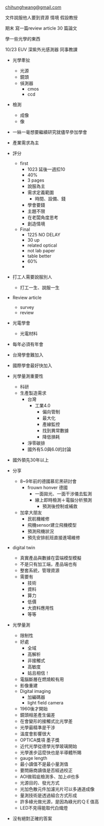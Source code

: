 chihunghwang@gmail.com


文件說服他人要到資源
情境
假設教授

期末
寫一篇review article
30 篇論文

學一些光學的東西

10/23 EUV 深紫外光感測器 同事教課

- 光學牽扯
	- 光源
	- 鏡頭
	- 偵測器
		- cmos 
		- ccd
- 檢測
	- 成像
	- 像
- 一絲一毫想要繼續研究就儘早參加學會
- 產業需求為主

- 評分
	- first
		- 1023 延後一週扣10
		- 40%
		- 3 pages
		- 說服為主
		- 需求定義範圍
			- 時間、設備、錢
		- 學會要錢
		- 主題不限
		- 在老闆角度思考
		- 創造情境
	- Final 
		- 1225 NO DELAY
		- 30 up
		- related optical
		- not lab paper
		- table better 
		- 60%
		- 
- 打工人需要說服別人
	- 打工一生、說服一生
- Review article
	- survey
	- review
- 光電學會
	- 光電材料
- 每年必須有年會
- 台灣學會難加入
- 國際學會最好快加入

- 光學量測重要性
	- 科研
	- 生產製造需求
		- 台灣
			- 工業4.0
				- 偏向管制
				- 最大化
				- 產線監控
				- 找到異常數據
				- 降低損耗
		- 淨零碳排
		- 國外有5.0與6.0的討論
- 國外領先30年以上


- 分享
	- 8~9年前的德國慕尼黑研討會
		- frouwn honver 德國
			- 一面拋光、一面干涉儀去監測
			- 線上即時檢測＋電腦分析預測
				- 預測後控制或補救
	- 加拿大朋友
		- 民航機維修
		- 飛機sensor建立飛機模型
		- 預測飛機狀況
		- 預先安排航班直接進場維修

- digital twin
	- 真實產品與數據在雲端模型模擬
	- 不是只有加工端，產品端也有
	- 整套系統，管理資源
	- 需要有
		- 技術
		- 資料
		- 算力
		- 低價
		- 大資料應用性
		- 等等
- 光學量測
	- 限制性
	- 好處
		- 全域
		- 高解析
		- 非接觸式
		- 高敏度
		- 姑且相信！
	- 電腦斷層在燃燒較有用
	- 影像重建
	- Digital imaging
		- 加編碼器
		- light field camera
	- 1960後才開始
	- 鏡頭相差產生偏差
	- 在會變形的接觸式比光學差
	- 光學最精準是干涉
	- 溫度會影響很大
	- OPTICA獎項 墨子獎
	- 近代光學從德學光學玻璃開始
	- 光學進步這麼快也是半導體所賜
	- gauge length
	- 最小讀值不是最小量測值
	- 要問廠商讀值是否經過校正
	- AOI做瑕疵檢測多、加上dl也多
	- 光源目的、發光方式
	- 光加色散元件加濾光片可以多通道成像
	- 量測技術是透過組合方式形成
	- 許多綠光做光源，是因為綠光的ＱＥ值高
	- LED不見得能取代白熾燈

- 沒有絕對正確的答案